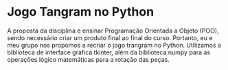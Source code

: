 #   Jogo Tangram no Python
A proposta da disciplina e ensinar Programação Orientada a Objeto (POO), sendo necessário criar um produto final ao final do curso. 
Portanto, eu e meu grupo nos propomos a recriar o jogo trangram no Python. Utilizamos a biblioteca de interface gráfica tkinter, além da biblioteca numpy para as operações lógico matemáticas para a rotação das peças. 

